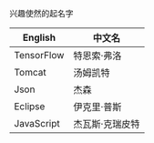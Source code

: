 兴趣使然的起名字

| English | 中文名 | 
| --- |---| 
| TensorFlow | 特恩索·弗洛 | 
| Tomcat | 汤姆凯特 |  
| Json | 杰森 | 
| Eclipse | 伊克里·普斯 | 
| JavaScript | 杰瓦斯·克瑞皮特 | 


